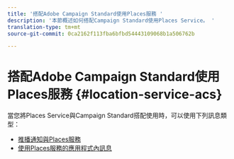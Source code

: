 ```yaml
---
title: '搭配Adobe Campaign Standard使用Places服務 '
description: '本節概述如何搭配Campaign Standard使用Places Service。 '
translation-type: tm+mt
source-git-commit: 0ca2162f113fba6bfbd54443109068b1a506762b

---
```



# 搭配Adobe Campaign Standard使用Places服務 {#location-service-acs}

當您將Places Service與Campaign Standard搭配使用時，可以使用下列訊息類型：

* [推播通知與Places服務](/help/use-places-with-other-solutions/places-acs/places-acs-push-notifications.md)
* [使用Places服務的應用程式內訊息](/help/use-places-with-other-solutions/places-acs/places-acs-in-app-messages.md)